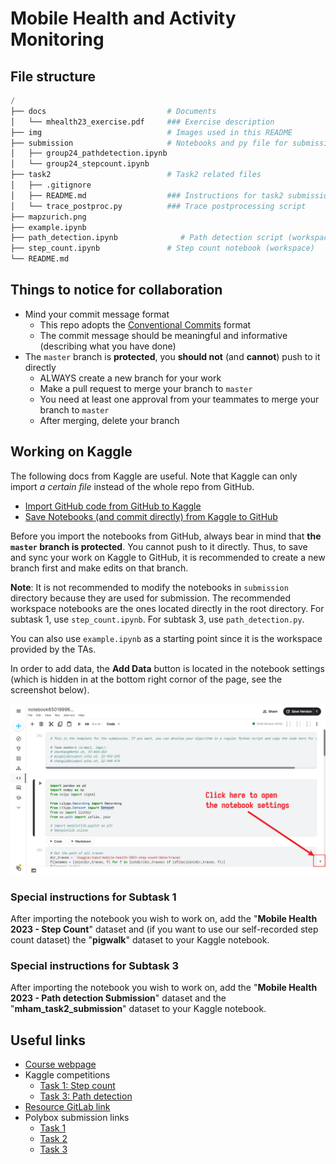 # Mobile Health and Activity Monitoring

## File structure

```python
/
├── docs                           # Documents
│   └── mhealth23_exercise.pdf     ### Exercise description
├── img                            # Images used in this README
├── submission                     # Notebooks and py file for submission
│   ├── group24_pathdetection.ipynb
│   └── group24_stepcount.ipynb
├── task2                          # Task2 related files
│   ├── .gitignore
│   ├── README.md                  ### Instructions for task2 submission
│   └── trace_postproc.py          ### Trace postprocessing script
├── mapzurich.png
├── example.ipynb
├── path_detection.ipynb              # Path detection script (workspace!)
├── step_count.ipynb               # Step count notebook (workspace)
└── README.md
```

## Things to notice for collaboration

* Mind your commit message format
  * This repo adopts the [Conventional Commits](https://www.conventionalcommits.org/en/v1.0.0/) format
  * The commit message should be meaningful and informative (describing what you have done)
* The `master` branch is **protected**, you **should not** (and **cannot**) push to it directly
  * ALWAYS create a new branch for your work
  * Make a pull request to merge your branch to `master`
  * You need at least one approval from your teammates to merge your branch to `master`
  * After merging, delete your branch

## Working on Kaggle

The following docs from Kaggle are useful. Note that Kaggle can only import
*a certain file* instead of the whole repo from GitHub.

* [Import GitHub code from GitHub to Kaggle](https://www.kaggle.com/product-feedback/221448)
* [Save Notebooks (and commit directly) from Kaggle to GitHub](https://www.kaggle.com/product-feedback/295170)

Before you import the notebooks from GitHub, always bear in mind that
**the `master` branch is protected**. You cannot push to it directly. Thus,
to save and sync your work on Kaggle to GitHub, it is recommended to create a
 new branch first and make edits on that branch.

**Note**: It is not recommended to modify the notebooks in `submission` directory
because they are used for submission. The recommended workspace notebooks are
 the ones located directly in the root directory. For subtask 1, use `step_count.ipynb`.
For subtask 3, use `path_detection.py`.

You can also use `example.ipynb` as a starting point since it is the workspace
 provided by the TAs.

In order to add data, the **Add Data** button is located in the notebook
 settings (which is hidden in at the bottom right cornor of the page, see the
 screenshot below).

![Where to find Kaggle notebook settings](img/where-to-find-kaggle-notebook-settings.png)

### Special instructions for Subtask 1

After importing the notebook you wish to work on, add the
"**Mobile Health 2023 - Step Count**" dataset and (if you want to use our
 self-recorded step count dataset) the "**pigwalk**" dataset to your Kaggle
 notebook.

### Special instructions for Subtask 3

After importing the notebook you wish to work on, add the
"**Mobile Health 2023 - Path detection Submission**" dataset and the "**mham_task2_submission**" dataset to your Kaggle  notebook.

## Useful links

- [Course webpage](https://teaching.siplab.org/mobile_health_activity_monitoring/2023/course)
- Kaggle competitions
  - [Task 1: Step count](https://www.kaggle.com/competitions/mobile-health-2023-step-count)
  - [Task 3: Path detection](https://www.kaggle.com/competitions/mobile-health-2023-path-detection)
- [Resource GitLab link](https://gitlab.ethz.ch/siplab/mobile-health-and-activity-monitoring-2023-exercise/-/tree/main/)
- Polybox submission links
  - [Task 1](https://polybox.ethz.ch/index.php/s/7dpXGqbWceT2ybe)
  - [Task 2](https://polybox.ethz.ch/index.php/s/aJoQiMqgwtYpPAB)
  - [Task 3](https://polybox.ethz.ch/index.php/s/Z9HGYp0hfmjTVlL)

